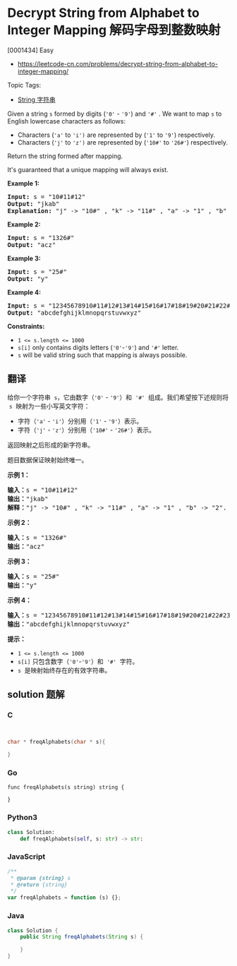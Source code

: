# Decrypt String from Alphabet to Integer Mapping 解码字母到整数映射

[0001434] Easy

- https://leetcode-cn.com/problems/decrypt-string-from-alphabet-to-integer-mapping/

Topic Tags:

- [String 字符串](https://leetcode-cn.com/tag/string/)

Given a string `s` formed by digits (`'0'` - `'9'`) and `'#'` . We want to map `s` to English lowercase characters as follows:

- Characters (`'a'` to `'i')` are represented by (`'1'` to `'9'`) respectively.
- Characters (`'j'` to `'z')` are represented by (`'10#'` to `'26#'`) respectively.

Return the string formed after mapping.

It's guaranteed that a unique mapping will always exist.

**Example 1:**

<pre><strong>Input:</strong> s = "10#11#12"
<strong>Output:</strong> "jkab"
<strong>Explanation:</strong> "j" -&gt; "10#" , "k" -&gt; "11#" , "a" -&gt; "1" , "b" -&gt; "2".
</pre>

**Example 2:**

<pre><strong>Input:</strong> s = "1326#"
<strong>Output:</strong> "acz"
</pre>

**Example 3:**

<pre><strong>Input:</strong> s = "25#"
<strong>Output:</strong> "y"
</pre>

**Example 4:**

<pre><strong>Input:</strong> s = "12345678910#11#12#13#14#15#16#17#18#19#20#21#22#23#24#25#26#"
<strong>Output:</strong> "abcdefghijklmnopqrstuvwxyz"
</pre>

**Constraints:**

- `1 <= s.length <= 1000`
- `s[i]` only contains digits letters (`'0'`\-`'9'`) and `'#'` letter.
- `s` will be valid string such that mapping is always possible.

## 翻译

给你一个字符串  `s`，它由数字（`'0'` - `'9'`）和  `'#'`  组成。我们希望按下述规则将  `s`  映射为一些小写英文字符：

- 字符（`'a'` - `'i'`）分别用（`'1'` - `'9'`）表示。
- 字符（`'j'` - `'z'`）分别用（`'10#'` - `'26#'`）表示。

返回映射之后形成的新字符串。

题目数据保证映射始终唯一。

**示例 1：**

<pre><strong>输入：</strong>s = "10#11#12"
<strong>输出：</strong>"jkab"
<strong>解释：</strong>"j" -&gt; "10#" , "k" -&gt; "11#" , "a" -&gt; "1" , "b" -&gt; "2".
</pre>

**示例 2：**

<pre><strong>输入：</strong>s = "1326#"
<strong>输出：</strong>"acz"
</pre>

**示例 3：**

<pre><strong>输入：</strong>s = "25#"
<strong>输出：</strong>"y"
</pre>

**示例 4：**

<pre><strong>输入：</strong>s = "12345678910#11#12#13#14#15#16#17#18#19#20#21#22#23#24#25#26#"
<strong>输出：</strong>"abcdefghijklmnopqrstuvwxyz"
</pre>

**提示：**

- `1 <= s.length <= 1000`
- `s[i]` 只包含数字（`'0'`\-`'9'`）和  `'#'`  字符。
- `s`  是映射始终存在的有效字符串。

## solution 题解

### C

```c


char * freqAlphabets(char * s){

}
```

### Go

```golang
func freqAlphabets(s string) string {

}
```

### Python3

```python
class Solution:
    def freqAlphabets(self, s: str) -> str:
```

### JavaScript

```javascript
/**
 * @param {string} s
 * @return {string}
 */
var freqAlphabets = function (s) {};
```

### Java

```java
class Solution {
    public String freqAlphabets(String s) {

    }
}
```
